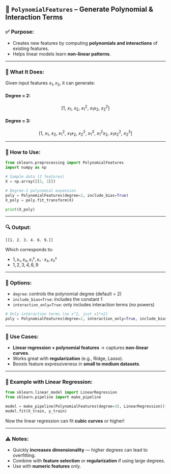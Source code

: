## 🔹 `PolynomialFeatures` – Generate Polynomial & Interaction Terms

### ✅ Purpose:

* Creates new features by computing **polynomials and interactions** of existing features.
* Helps linear models learn **non-linear patterns**.

---

### 📌 What It Does:

Given input features $x_1, x_2$, it can generate:

#### Degree = 2:

$$
[1,\ x_1,\ x_2,\ x_1^2,\ x_1 x_2,\ x_2^2]
$$

#### Degree = 3:

$$
[1,\ x_1,\ x_2,\ x_1^2,\ x_1 x_2,\ x_2^2,\ x_1^3,\ x_1^2 x_2,\ x_1 x_2^2,\ x_2^3]
$$

---

### 🔧 How to Use:

```python
from sklearn.preprocessing import PolynomialFeatures
import numpy as np

# Sample data (2 features)
X = np.array([[2, 3]])

# Degree-2 polynomial expansion
poly = PolynomialFeatures(degree=2, include_bias=True)
X_poly = poly.fit_transform(X)

print(X_poly)
```

---

### 🔍 Output:

```plaintext
[[1. 2. 3. 4. 6. 9.]]
```

Which corresponds to:

* $1, x₁, x₂, x₁², x₁·x₂, x₂²$
* $1, 2, 3, 4, 6, 9$

---

### 🔄 Options:

* `degree`: controls the polynomial degree (default = 2)
* `include_bias=True`: includes the constant 1
* `interaction_only=True`: only includes interaction terms (no powers)

```python
# Only interaction terms (no x^2, just x1*x2)
poly = PolynomialFeatures(degree=2, interaction_only=True, include_bias=False)
```

---

### 📌 Use Cases:

* **Linear regression + polynomial features** → captures **non-linear curves**.
* Works great with **regularization** (e.g., Ridge, Lasso).
* Boosts feature expressiveness in **small to medium datasets**.

---

### 🧠 Example with Linear Regression:

```python
from sklearn.linear_model import LinearRegression
from sklearn.pipeline import make_pipeline

model = make_pipeline(PolynomialFeatures(degree=3), LinearRegression())
model.fit(X_train, y_train)
```

Now the linear regression can fit **cubic curves** or higher!

---

### ⚠️ Notes:

* Quickly **increases dimensionality** — higher degrees can lead to overfitting.
* Combine with **feature selection** or **regularization** if using large degrees.
* Use with **numeric features** only.

